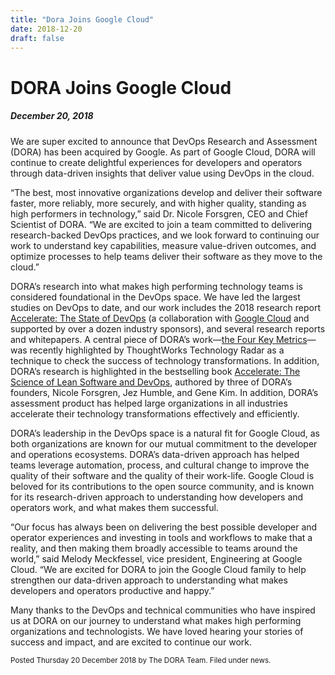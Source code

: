 ```yaml
---
title: "Dora Joins Google Cloud"
date: 2018-12-20
draft: false
---
```


# DORA Joins Google Cloud
##### December 20, 2018

We are super excited to announce that DevOps Research and Assessment (DORA) has been acquired by Google. As part of Google Cloud, DORA will continue to create delightful experiences for developers and operators  through data-driven insights that deliver value using DevOps in the cloud.

“The best, most innovative organizations develop and deliver their software faster, more reliably, more securely, and with higher quality, standing as high performers in technology,” said Dr. Nicole Forsgren, CEO and Chief Scientist of DORA. “We are excited to join a team committed to delivering research-backed DevOps practices, and we look forward to continuing our work to understand key capabilities, measure value-driven outcomes, and optimize processes to help teams deliver their software as they move to the cloud.”

DORA’s research into what makes high performing technology teams is considered foundational in the DevOps space. We have led the largest studies on DevOps to date, and our work includes the 2018 research report [Accelerate: The State of DevOps](/research/2018/dora-report/2018-dora-accelerate-state-of-devops-report.pdf) (a collaboration with [Google Cloud](https://cloudonair.withgoogle.com/events/americas?utm_source=twitter&amp;utm_medium=paidsocial&amp;utm_campaign=FY18-Q3-americas-eventonair-onlineeventsession-er-sept12_secrets_devops&amp;utm_content=dora) and supported by over a dozen industry sponsors), and several research reports and whitepapers. A central piece of DORA’s work—[the Four Key Metrics](https://www.thoughtworks.com/radar/techniques/four-key-metrics)—was recently highlighted by ThoughtWorks Technology Radar as a technique to check the success of technology transformations. In addition, DORA’s research is highlighted in the bestselling book [Accelerate: The Science of Lean Software and DevOps](https://itrevolution.com/book/accelerate/), authored by three of DORA’s founders, Nicole Forsgren, Jez Humble, and Gene Kim. In addition, DORA’s assessment product has helped large organizations in all industries accelerate their technology transformations effectively and efficiently.

DORA’s leadership in the DevOps space is a natural fit for Google Cloud, as both organizations are known for our mutual commitment to the developer and operations ecosystems. DORA’s data-driven approach has helped teams leverage automation, process, and cultural change to improve the quality of their software and the quality of their work-life. Google Cloud is beloved for its contributions to the open source community, and is known for its research-driven approach to understanding how developers and operators work, and what makes them successful.

“Our focus has always been on delivering the best possible developer and operator experiences and investing in tools and workflows to make that a reality, and then making them broadly accessible to teams around the world,” said Melody Meckfessel, vice president, Engineering at Google Cloud. “We are excited for DORA to join the Google Cloud family to help strengthen our data-driven approach to understanding what makes developers and operators productive and happy.”

Many thanks to the DevOps and technical communities who have inspired us at DORA on our journey to understand what makes high performing organizations and technologists. We have loved hearing your stories of success and impact, and are excited to continue our work.

<small>Posted Thursday 20 December 2018 by The DORA Team. Filed under news.</small>

